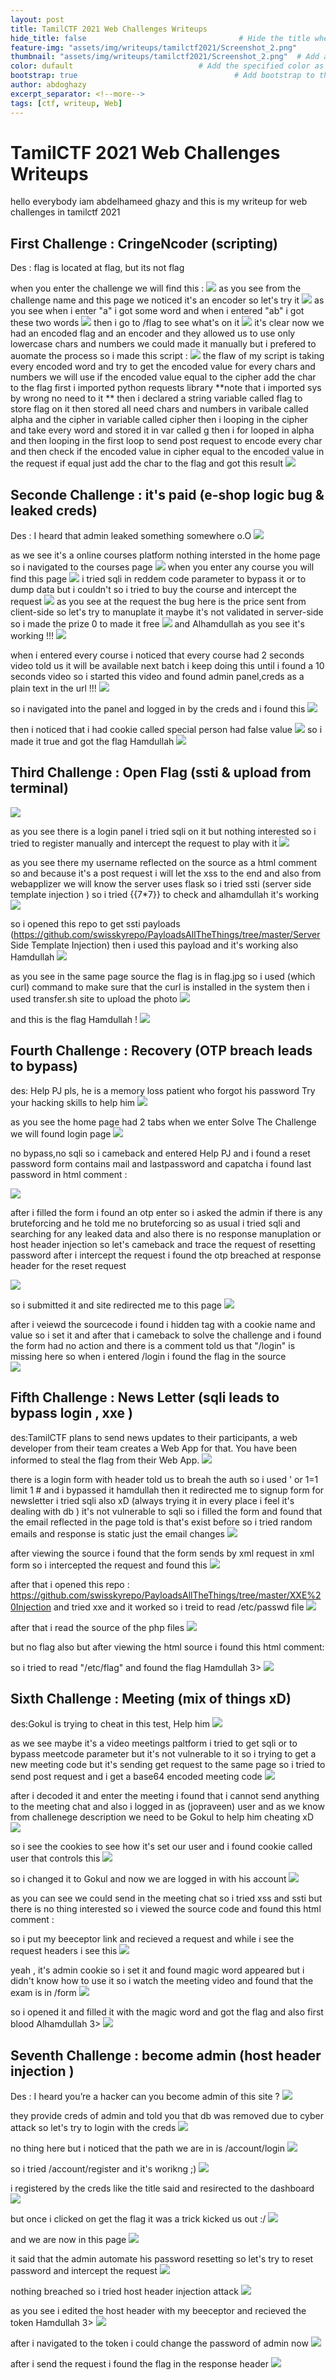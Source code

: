 ```yaml
---
layout: post
title: TamilCTF 2021 Web Challenges Writeups                               # Title of the page
hide_title: false                                  # Hide the title when displaying the post, but shown in lists of posts
feature-img: "assets/img/writeups/tamilctf2021/Screenshot_2.png"              # Add a feature-image to the post
thumbnail: "assets/img/writeups/tamilctf2021/Screenshot_2.png"  # Add a thumbnail image on blog view
color: dufault                            # Add the specified color as feature image, and change link colors in post
bootstrap: true                                   # Add bootstrap to the page
author: abdoghazy
excerpt_separator: <!--more-->
tags: [ctf, writeup, Web]
---
```

<h1>TamilCTF 2021 Web Challenges Writeups </h1>  
 <!--more-->


hello everybody iam abdelhameed ghazy and this is my writeup for web challenges in tamilctf 2021 


<h2>First Challenge : CringeNcoder (scripting)</h2>
Des : flag is located at flag, but its not flag

when you enter the challenge we will find this :
<img src="https://github.com/0xL4ugh/0xl4ugh.github.io/raw/main/assets/img/writeups/tamilctf2021/Screenshot_2.png" />
as you see from the challenge name and this page we noticed it's an encoder so let's try it 
<img src="https://github.com/0xL4ugh/0xl4ugh.github.io/raw/main/assets/img/writeups/tamilctf2021/Screenshot_4.png" />
as you see when i enter "a" i got some word and when i entered "ab" i got these two words 
<img src="https://github.com/0xL4ugh/0xl4ugh.github.io/raw/main/assets/img/writeups/tamilctf2021/Screenshot_5.png" />
then i go to /flag to see what's on it 
<img src="https://github.com/0xL4ugh/0xl4ugh.github.io/raw/main/assets/img/writeups/tamilctf2021/Screenshot_3.png" />
it's clear now we had an encoded flag and an encoder and they allowed us to use only lowercase chars and numbers 
we could made it manually but i prefered to auomate the process
so i made this script : 
<img src="https://github.com/0xL4ugh/0xl4ugh.github.io/raw/main/assets/img/writeups/tamilctf2021/Screenshot_62.png" />
the flaw of my script is taking every encoded word and try to get the encoded value for every chars and numbers we will use if the encoded value equal to the cipher add the char to the flag
first i imported python requests library 
**note that i imported sys by wrong no need to it **
then i declared a string variable called flag to store flag on it 
then stored all need chars and numbers in varibale called alpha
and the cipher in variable called cipher
then i looping in the cipher and take every word and stored it in var called g then i for looped in alpha and then looping in the first loop to send post request to encode every char
and then check if the encoded value in cipher equal to the encoded value in the request if equal just add the char to the flag  and got this result
<img src="https://github.com/0xL4ugh/0xl4ugh.github.io/raw/main/assets/img/writeups/tamilctf2021/Screenshot_16.png" />

<h2>Seconde Challenge : it's paid (e-shop logic bug & leaked creds)</h2>
Des : I heard that admin leaked something somewhere o.O

<img src="https://github.com/0xL4ugh/0xl4ugh.github.io/raw/main/assets/img/writeups/tamilctf2021/Screenshot_6.png" />

as we see it's a online courses platform nothing intersted in the home page so i navigated to the courses page 
<img src="https://github.com/0xL4ugh/0xl4ugh.github.io/raw/main/assets/img/writeups/tamilctf2021/Screenshot_7.png" />
when you enter any course you will find this page
<img src="https://github.com/0xL4ugh/0xl4ugh.github.io/raw/main/assets/img/writeups/tamilctf2021/Screenshot_8.png" />
i tried sqli in reddem code parameter to bypass it or to dump data but i couldn't
so i tried to buy the course and intercept the request 
<img src="https://github.com/0xL4ugh/0xl4ugh.github.io/raw/main/assets/img/writeups/tamilctf2021/Screenshot_9.png" />
as you see at the request the bug here is the price sent from client-side so let's try to manuplate it maybe it's not validated in server-side so i made the prize 0 to made it free
<img src="https://github.com/0xL4ugh/0xl4ugh.github.io/raw/main/assets/img/writeups/tamilctf2021/Screenshot_10.png" />
and Alhamdullah as you see it's working !!!
<img src="https://github.com/0xL4ugh/0xl4ugh.github.io/raw/main/assets/img/writeups/tamilctf2021/Screenshot_11.png" />

when i entered every course i noticed that every course had 2 seconds video told us it will be available next batch i keep doing this until i found a 10 seconds video so i started this video and found admin panel,creds as a plain text in the url !!!
<img src="https://github.com/0xL4ugh/0xl4ugh.github.io/raw/main/assets/img/writeups/tamilctf2021/Screenshot_12.png" />

so i navigated into the panel and logged in by the creds and i found this 
<img src="https://github.com/0xL4ugh/0xl4ugh.github.io/raw/main/assets/img/writeups/tamilctf2021/Screenshot_13.png" />

then i noticed that i had cookie called special person had false value
<img src="https://github.com/0xL4ugh/0xl4ugh.github.io/raw/main/assets/img/writeups/tamilctf2021/Screenshot_14.png" />
so i made it true and got the flag Hamdullah
<img src="https://github.com/0xL4ugh/0xl4ugh.github.io/raw/main/assets/img/writeups/tamilctf2021/Screenshot_15.png" />



<h2>Third Challenge : Open Flag (ssti & upload from terminal)</h2>

<img src="https://github.com/0xL4ugh/0xl4ugh.github.io/raw/main/assets/img/writeups/tamilctf2021/Screenshot_17.png" />


as you see there is a login panel i tried sqli on it but nothing interested 
so i tried to register manually and intercept the request to play with it 
<img src="https://github.com/0xL4ugh/0xl4ugh.github.io/raw/main/assets/img/writeups/tamilctf2021/Screenshot_19.png" />

as you see there my username reflected on the source as a html comment so and because it's a post request i will let the xss to the end and also from webapplizer we will know the server uses flask so i tried ssti (server side template injection ) so i tried {{7*7}} to check and alhamdullah it's working 
<img src="https://github.com/0xL4ugh/0xl4ugh.github.io/raw/main/assets/img/writeups/tamilctf2021/Screenshot_20.png" />

so i opened this repo to get ssti payloads 
(https://github.com/swisskyrepo/PayloadsAllTheThings/tree/master/Server Side Template Injection)
then i used this payload and it's working also Hamdullah 
<img src="https://github.com/0xL4ugh/0xl4ugh.github.io/raw/main/assets/img/writeups/tamilctf2021/Screenshot_21.png" />


as you see in the same page source the flag is in flag.jpg so i used (which curl)
command to make sure that the curl is installed in the system then i used 
transfer.sh site to upload the photo 
<img src="https://github.com/0xL4ugh/0xl4ugh.github.io/raw/main/assets/img/writeups/tamilctf2021/Screenshot_22.png" />


and this is the flag Hamdullah ! 
<img src="https://github.com/0xL4ugh/0xl4ugh.github.io/raw/main/assets/img/writeups/tamilctf2021/Screenshot_24.png" />



<h2>Fourth Challenge : Recovery (OTP breach leads to bypass)</h2>
des: Help PJ pls, he is a memory loss patient who forgot his password Try your hacking skills to help him

<img src="https://github.com/0xL4ugh/0xl4ugh.github.io/raw/main/assets/img/writeups/tamilctf2021/Screenshot_25.png" />


as you see the home page had 2 tabs 
when we enter Solve The Challenge we will found login page
<img src="https://github.com/0xL4ugh/0xl4ugh.github.io/raw/main/assets/img/writeups/tamilctf2021/Screenshot_32.png" />

no bypass,no sqli so i cameback and entered Help PJ 
and i found a reset password form contains mail and lastpassword and capatcha i found last password in html comment :
<!-- i think it's tamilctf123 -->
<img src="https://github.com/0xL4ugh/0xl4ugh.github.io/raw/main/assets/img/writeups/tamilctf2021/Screenshot_27.png" />

after i filled the form i found an otp enter so i asked the admin if there is any bruteforcing and he told me no bruteforcing 
so as usual i tried sqli and searching for any leaked data 
and also there is no response manuplation or host header injection so let's cameback and trace the request of resetting password after i intercept the request i found the otp breached at response header for the reset request 

<img src="https://github.com/0xL4ugh/0xl4ugh.github.io/raw/main/assets/img/writeups/tamilctf2021/Screenshot_29.png" />

so i submitted it and site redirected me to this page 
<img src="https://github.com/0xL4ugh/0xl4ugh.github.io/raw/main/assets/img/writeups/tamilctf2021/Screenshot_30.png" />

after i veiewd the sourcecode i found i hidden tag with a cookie name and value so i set it and after that i cameback to solve the challenge and i found the form had no action and there is a comment told us that "/login" is missing here so when i entered /login i found the flag in the source  
<img src="https://github.com/0xL4ugh/0xl4ugh.github.io/raw/main/assets/img/writeups/tamilctf2021/Screenshot_33.png" />


<h2>Fifth Challenge : News Letter (sqli leads to bypass login , xxe )</h2>
des:TamilCTF plans to send news updates to their participants, a web developer from their team creates a Web App for that. You have been informed to steal the flag from their Web App.

<img src="https://github.com/0xL4ugh/0xl4ugh.github.io/raw/main/assets/img/writeups/tamilctf2021/Screenshot_34.png" />


there is a login form with header told us to breah the auth
so i used 
' or 1=1 limit 1 #
and i bypassed it hamdullah 
then it redirected me to signup form for newsletter 
i tried sqli also xD (always trying it in every place i feel it's dealing with db ) it's not vulnerable to sqli so i filled the form and found that the email reflected in the page told is that's exist before so i tried random emails and response is static just the email changes 
<img src="https://github.com/0xL4ugh/0xl4ugh.github.io/raw/main/assets/img/writeups/tamilctf2021/Screenshot_35.png" />

after viewing the source i found that the form sends by xml request in xml form so i intercepted the request and found this 
<img src="https://github.com/0xL4ugh/0xl4ugh.github.io/raw/main/assets/img/writeups/tamilctf2021/Screenshot_36.png" />

after that i opened this repo :
https://github.com/swisskyrepo/PayloadsAllTheThings/tree/master/XXE%20Injection
and tried xxe and it worked so i treid to read /etc/passwd file 
<img src="https://github.com/0xL4ugh/0xl4ugh.github.io/raw/main/assets/img/writeups/tamilctf2021/Screenshot_37.png" />

after that i read the source of the php files
<img src="https://github.com/0xL4ugh/0xl4ugh.github.io/raw/main/assets/img/writeups/tamilctf2021/Screenshot_38.png" />

but no flag also 
but after viewing the html source i found this html comment:
<!--Your "flag" is in the directory which stores configuration files-->
so i tried to read "/etc/flag"
and found the flag Hamdullah 3>
<img src="https://github.com/0xL4ugh/0xl4ugh.github.io/raw/main/assets/img/writeups/tamilctf2021/Screenshot_39.png" />


<h2>Sixth Challenge : Meeting (mix of things xD)</h2>
des:Gokul is trying to cheat in this test, Help him

<img src="https://github.com/0xL4ugh/0xl4ugh.github.io/raw/main/assets/img/writeups/tamilctf2021/Screenshot_40.png" />


as we see maybe it's a video meetings paltform 
i tried to get sqli or to bypass meetcode parameter but it's not vulnerable to it so i trying to get a new meeting code but it's sending get request to the same page so i tried to send post request and i get a base64 encoded meeting code 
<img src="https://github.com/0xL4ugh/0xl4ugh.github.io/raw/main/assets/img/writeups/tamilctf2021/Screenshot_40.png" />

after i decoded it and enter the meeting i found that i cannot send anything to the meeting chat and also i logged in as (jopraveen) user and as we know from challenege description we need to be Gokul to help him cheating xD
<img src="https://github.com/0xL4ugh/0xl4ugh.github.io/raw/main/assets/img/writeups/tamilctf2021/Screenshot_42.png" />

so i see the cookies to see how it's set our user and i found cookie called user that controls this 
<img src="https://github.com/0xL4ugh/0xl4ugh.github.io/raw/main/assets/img/writeups/tamilctf2021/Screenshot_43.png" />

so i changed it to Gokul and now we are logged in with his account
<img src="https://github.com/0xL4ugh/0xl4ugh.github.io/raw/main/assets/img/writeups/tamilctf2021/Screenshot_44.png" />

as you can see we could send in the meeting chat 
so i tried xss and ssti but there is no thing interested 
so i viewed the source code and found this html comment :
<!-- Note: If you send a link here Exploit Everything will open it-->

so i put my beeceptor link and recieved a request 
and while i see the request headers i see this 
<img src="https://github.com/0xL4ugh/0xl4ugh.github.io/raw/main/assets/img/writeups/tamilctf2021/Screenshot_45.png" />

yeah , it's admin cookie so i set it and found magic word appeared but i didn't know how to use it
so i watch the meeting video and found that the exam is in /form 
<img src="https://github.com/0xL4ugh/0xl4ugh.github.io/raw/main/assets/img/writeups/tamilctf2021/Screenshot_47.png" />

so i opened it and filled it with the magic word and got the flag and also first blood Alhamdullah 3>
<img src="https://github.com/0xL4ugh/0xl4ugh.github.io/raw/main/assets/img/writeups/tamilctf2021/Screenshot_48.png" />

<h2>Seventh Challenge : become admin (host header injection )</h2>
Des : I heard you’re a hacker can you become admin of this site ?

<img src="https://github.com/0xL4ugh/0xl4ugh.github.io/raw/main/assets/img/writeups/tamilctf2021/Screenshot_49.png" />


they provide creds of admin and told you that db was removed due to cyber attack so let's try to login with the creds
<img src="https://github.com/0xL4ugh/0xl4ugh.github.io/raw/main/assets/img/writeups/tamilctf2021/Screenshot_51.png" />

no thing here but i noticed that the path we are in is /account/login 
<img src="https://github.com/0xL4ugh/0xl4ugh.github.io/raw/main/assets/img/writeups/tamilctf2021/Screenshot_52.png" />

so i tried /account/register and it's worikng ;)
<img src="https://github.com/0xL4ugh/0xl4ugh.github.io/raw/main/assets/img/writeups/tamilctf2021/Screenshot_53.png" />

i registered by the creds like the title said and resirected to the dashboard 
<img src="https://github.com/0xL4ugh/0xl4ugh.github.io/raw/main/assets/img/writeups/tamilctf2021/Screenshot_54.png" />

but once i clicked on get the flag it was a trick kicked us out :/
<img src="https://github.com/0xL4ugh/0xl4ugh.github.io/raw/main/assets/img/writeups/tamilctf2021/Screenshot_55.png" />

and we are now in this page 
<img src="https://github.com/0xL4ugh/0xl4ugh.github.io/raw/main/assets/img/writeups/tamilctf2021/Screenshot_56.png" />

it said that the admin automate his password resetting so let's try to reset password and intercept the request 
<img src="https://github.com/0xL4ugh/0xl4ugh.github.io/raw/main/assets/img/writeups/tamilctf2021/Screenshot_57.png" />

nothing breached so i tried host header injection attack 
<img src="https://github.com/0xL4ugh/0xl4ugh.github.io/raw/main/assets/img/writeups/tamilctf2021/Screenshot_59.png" />

as you see i edited the host header with my beeceptor and recieved the token Hamdullah 3>
<img src="https://github.com/0xL4ugh/0xl4ugh.github.io/raw/main/assets/img/writeups/tamilctf2021/Screenshot_58.png" />

after i navigated to the token i could change the password of admin now
<img src="https://github.com/0xL4ugh/0xl4ugh.github.io/raw/main/assets/img/writeups/tamilctf2021/Screenshot_60.png" />

after i send the request i found the flag in the response header 
<img src="https://github.com/0xL4ugh/0xl4ugh.github.io/raw/main/assets/img/writeups/tamilctf2021/Screenshot_61.png" />


